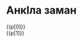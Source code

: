 <script setup>
const lines = `🧔🏻 Анкӏла заман це.
It's time to sleep.
👦🏼‍ Атта, гьана килсана ду варццул аккуда.
Father, I'm tired yet to go to bed.
🧔🏻 Кьан сят це, гъурш чирка исле гьирццан де и.
It's late hour, you are waking up early tomorrow. 
👦🏼 Ду ус кагьана авиргьуд.
I can't fall asleep.
🧔🏻 Абал мярццре лигана чикигьеттел аргану?
And what if you start countnig sheep?
👦🏼 Сар дираде, дам буццул акку.
I did before, doesn't work for me.
🧔🏻 Цигон тяр биччеттел-ра кешки, усана игънил це.
Regarding of how you like it, you need to sleep.  
👦🏼 Цили дам хайри адиргьу угара циннал ус кагьанай?
Why can't I stay untill I fall asleep myself?
🧔🏻 Дул гьел ихтийар луччедел и гьелтте уганде сукке дярхя.
If I allow you that you'll stay the whole night.
👦🏼 Чигьурсул да кко килсана цаникӏолжи.
Please, I promise to go to bed soon.
🧔🏻 Акку, и гьана килсанде, дучче ягь дигьав.
No, you're going now, good night.
👦🏼 Етти-ра, чиркала чидиганда.
You too, see you romorrow.`.split('\n');

const phrases = [];
for (let i = 0; i < lines.length;i+=2) {
    phrases.push([lines[i], lines[i+1]]);
}
</script>

# Анкӏла заман

<p v-for="(p,i) in phrases" class="b" :class="i%2 ? 't-e' : ''">
    <span>
        {{p[0]}}
    </span>
    <br>
    <span class="s">
        <Say :url="`/audio/bedtime/${i+1}.ogg`">{{p[1]}}</Say>
    </span>
</p>

<!-- [Атта, #<гьана|how> килсана ду варццул аккуда.]{.main}
[Отец, я ещё не устал, чтобы лечь.]{/}
[Кьан сят це, гъурш чирка исле гьирццан де и.]{.main .t-e}
[Уже поздний час, завтра утром тебе рано вставать.]{.t-e}
{.gl} -->
